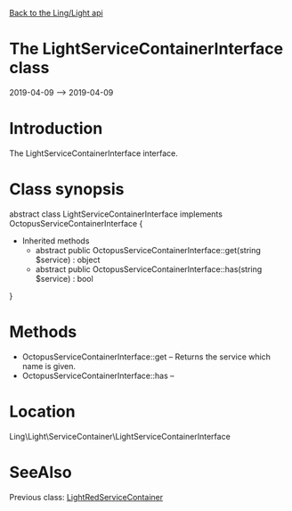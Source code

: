 [Back to the Ling/Light api](https://github.com/lingtalfi/Light/blob/master/doc/api/Ling/Light.md)



The LightServiceContainerInterface class
================
2019-04-09 --> 2019-04-09






Introduction
============

The LightServiceContainerInterface interface.



Class synopsis
==============


abstract class <span class="pl-k">LightServiceContainerInterface</span> implements OctopusServiceContainerInterface {

- Inherited methods
    - abstract public OctopusServiceContainerInterface::get(string $service) : object
    - abstract public OctopusServiceContainerInterface::has(string $service) : bool

}






Methods
==============

- OctopusServiceContainerInterface::get &ndash; Returns the service which name is given.
- OctopusServiceContainerInterface::has &ndash; 





Location
=============
Ling\Light\ServiceContainer\LightServiceContainerInterface


SeeAlso
==============
Previous class: [LightRedServiceContainer](https://github.com/lingtalfi/Light/blob/master/doc/api/Ling/Light/ServiceContainer/LightRedServiceContainer.md)<br>
